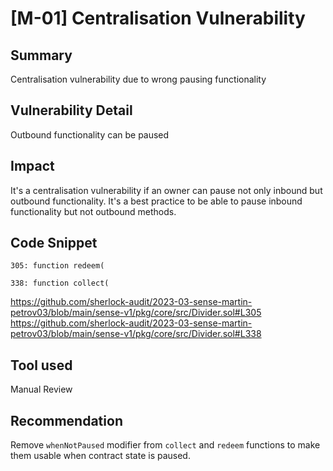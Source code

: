 # [M-01] Centralisation Vulnerability

## Summary

Centralisation vulnerability due to wrong pausing functionality

## Vulnerability Detail

Outbound functionality can be paused

## Impact

It's a centralisation vulnerability if an owner can pause not only inbound but outbound functionality. It's a best practice to be able to pause inbound functionality but not outbound methods.

## Code Snippet

```solidity
305: function redeem(

338: function collect(
```

https://github.com/sherlock-audit/2023-03-sense-martin-petrov03/blob/main/sense-v1/pkg/core/src/Divider.sol#L305
https://github.com/sherlock-audit/2023-03-sense-martin-petrov03/blob/main/sense-v1/pkg/core/src/Divider.sol#L338

## Tool used

Manual Review

## Recommendation

Remove `whenNotPaused` modifier from `collect` and `redeem` functions to make them usable when contract state is paused.
